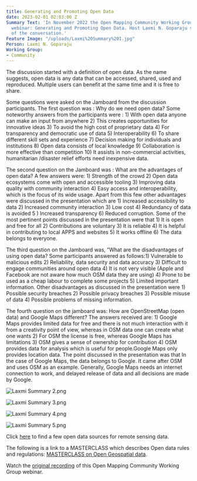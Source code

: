```yaml
---
title: Generating and Promoting Open Data
date: 2023-02-01 02:03:00 Z
Summary Text: 'In November 2022 the Open Mapping Community Working Group hosted the
  webinar: Generating and Promoting Open Data. Host Laxmi N. Goparaju shares the highlights
  of the conversation.'
Feature Image: "/uploads/Laxmi%20Summary%201.jpg"
Person: Laxmi N. Goparaju
Working Group:
- Community
---
```


The discussion started with a definition of open data. As the name suggests, open data is any data that can be accessed, shared, used and reproduced. Multiple users can benefit at the same time and it is free to share. 

Some questions were asked on the Jamboard from the discussion participants. The first question was : Why do we need open data? Some noteworthy answers from the participants were : 1) With open data anyone can make an input from anywhere 2) This creates opportunities for innovative ideas 3) To avoid the high cost of proprietary data 4) For transparency and democratic use of data 5) Interoperability 6) To share different skill sets and experience 7) Decision making for individuals and institutions 8) Open data consists of local knowledge 9) Collaboration is more effective than competition 10) It assists in non-commercial activities, humanitarian /disaster relief efforts need inexpensive data.

The second question on the Jamboard was : What are the advantages of open data? A few answers were: 1) Strength of the crowd 2) Open data ecosystems come with open and accessible tooling 3) Improving data quality with community interaction 4) Easy access and interoperability, which is the focus of its wide usage. Apart from this few other advantages were discussed in the presentation which are 1) Increased accessibility to data 2) Increased community interaction 3) Low cost 4) Redundancy of data is avoided 5 ) Increased transparency 6) Reduced corruption. Some of the most pertinent points discussed in the presentation were that 1) It is open and free for all 2) Contributions are voluntary 3) It is reliable 4) It is helpful in contributing to local APPS and websites 5) It works offline 6) The data belongs to everyone.

The third question on the Jamboard was, ”What are the disadvantages of using open data? Some participants answered as follows:1) Vulnerable to malicious edits 2) Reliability, data security and data accuracy 3) Difficult to engage communities around open data 4) It is not very visible (Apple and Facebook are not aware how much OSM data they are using) 4) Prone to be used as a cheap labour to complete some projects 5) Limited important information. Other disadvantages as discussed in the presentation were 1) Possible security breaches 2) Possible privacy breaches 3) Possible misuse of data 4) Possible problems of missing information. 

The fourth question on the jamboard was:  How are OpenStreetMap (open data) and Google Maps different? The answers received are: 1) Google Maps provides limited data for free and there is not much interaction with it from a creativity point of view, whereas in OSM data one can create what one wants 2) For OSM the license is free, whereas Google Maps has limitations 3) OSM gives a sense of ownership for contribution 4) OSM provides data for analysis which is useful for people.Google Maps only provides location data. The point discussed in the presentation was that In the case of Google Maps, the data belongs to Google. It came after OSM and uses OSM as an example. Generally, Google Maps needs an internet connection to work, and delayed release of data and all decisions are made by Google.

![Laxmi Summary 2.png](/uploads/Laxmi%20Summary%202.png)

![Laxmi Summary 3.png](/uploads/Laxmi%20Summary%203.png)

![Laxmi Summary 4.png](/uploads/Laxmi%20Summary%204.png)

![Laxmi Summary 5.png](/uploads/Laxmi%20Summary%205.png)

Click [here](https://github.com/maruti-iitm/EOS-ESSI-Data-Table) to find a few open data sources for remote sensing data.

The following is a link to a MASTERCLASS which describes Open data rules and regulations: [MASTERCLASS on Open Geospatial data](https://www.youtube.com/watch?v=oRNtHadDJbI&list=PLV0u_eSrscEE6uVDxJKtZsjcDm9O-diOC&index=8).

Watch the [original recording](https://www.youtube.com/watch?v=lxsyTfOpwcE&t=58s) of this Open Mapping Community Working Group webinar.
